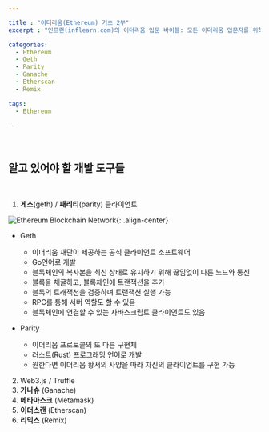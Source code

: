 ```yaml
---

title : "이더리움(Ethereum) 기초 2부"
excerpt : "인프런(inflearn.com)의 이더리움 입문 바이블: 모든 이더리움 입문자를 위하여를 수강하며 정리한 내용 2부. 이더리움에 관련된 알고 있어야 할 개발 도구들에 관해 다룬 포스팅"

categories:
  - Ethereum
  - Geth
  - Parity
  - Ganache
  - Etherscan
  - Remix

tags:
  - Ethereum

---
```

<br/>

알고 있어야 할 개발 도구들   
------------------------

<br/>

1. **게스**(geth) / **패리티**(parity) 클라이언트   

![Ethereum Blockchain Network](/Users/cookie/github/chaenchaen-dev.github.io/_img/1_pic.png){: .align-center}

  - Geth
    - 이더리움 재단이 제공하는 공식 클라이언트 소프트웨어
    - Go언어로 개발
    - 블록체인의 복사본을 최신 상태로 유지하기 위해 끊임없이 다른 노드와 통신
    - 블록을 채굴하고, 블록체인에 트랜잭션을 추가
    - 블록의 트래잭션을 검증하며 트랜잭션 실행 가능
    - RPC를 통해 서버 역할도 할 수 있음
    - 블록체인에 연결할 수 있는 자바스크립트 클라이언트도 있음   


  - Parity
    - 이더리움 프로토콜의 또 다른 구현체
    - 러스트(Rust) 프로그래밍 언어로 개발
    - 원한다면 이더리움 황서의 사양을 따라 자신의 클라이언트를 구현 가능   


2. Web3.js / Truffle
3. **가나슈** (Ganache)
4. **메타마스크** (Metamask)
5. **이더스캔** (Etherscan)
6. **리믹스** (Remix)

